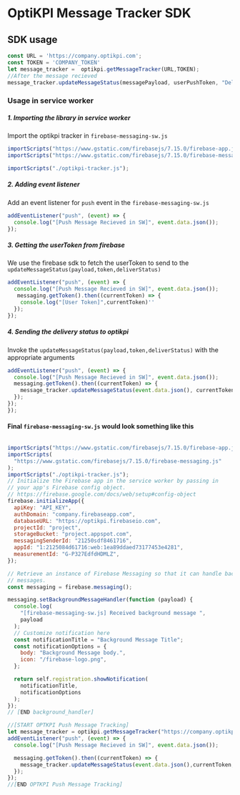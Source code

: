# OptiKPI Message Tracker SDK

## SDK usage
```javascript
const URL = 'https://company.optikpi.com';
const TOKEN = 'COMPANY_TOKEN'
let message_tracker =  optikpi.getMessageTracker(URL,TOKEN);
//After the message recieved
message_tracker.updateMessageStatus(messagePayload, userPushToken, "Delivered")
```   

### Usage in service worker

##### 1. Importing the library in service worker

Import the optikpi tracker in `firebase-messaging-sw.js`
```javascript
importScripts("https://www.gstatic.com/firebasejs/7.15.0/firebase-app.js");
importScripts("https://www.gstatic.com/firebasejs/7.15.0/firebase-messaging.js");

importScripts("./optikpi-tracker.js");
```
##### 2. Adding event listener
Add an event listener for `push` event in the `firebase-messaging-sw.js`

```javascript
addEventListener("push", (event) => {
  console.log("[Push Message Recieved in SW]", event.data.json());
});
```

##### 3. Getting the userToken from firebase
We use the firebase sdk to fetch the userToken to send to the `updateMessageStatus(payload,token,deliverStatus)`
```javascript
addEventListener("push", (event) => {
  console.log("[Push Message Recieved in SW]", event.data.json());
   messaging.getToken().then((currentToken) => {
    console.log("[User Token]",currentToken)''
  });
});
```

##### 4. Sending the delivery status to optikpi
Invoke the  `updateMessageStatus(payload,token,deliverStatus)` with the appropriate arguments
```javascript
addEventListener("push", (event) => {
  console.log("[Push Message Recieved in SW]", event.data.json());
  messaging.getToken().then((currentToken) => {
    message_tracker.updateMessageStatus(event.data.json(), currentToken, "Delivered");
  });
});
});
```

#### Final `firebase-messaging-sw.js` would look something like this
```javascript

importScripts("https://www.gstatic.com/firebasejs/7.15.0/firebase-app.js");
importScripts(
  "https://www.gstatic.com/firebasejs/7.15.0/firebase-messaging.js"
);
importScripts("./optikpi-tracker.js");
// Initialize the Firebase app in the service worker by passing in
// your app's Firebase config object.
// https://firebase.google.com/docs/web/setup#config-object
firebase.initializeApp({
  apiKey: "API_KEY",
  authDomain: "company.firebaseapp.com",
  databaseURL: "https://optikpi.firebaseio.com",
  projectId: "project",
  storageBucket: "project.appspot.com",
  messagingSenderId: "21250sdf8461716",
  appId: "1:2125084d61716:web:1ea89ddaed73177453e4281",
  measurementId: "G-P327EdfdHDMLZ",
});

// Retrieve an instance of Firebase Messaging so that it can handle background
// messages.
const messaging = firebase.messaging();

messaging.setBackgroundMessageHandler(function (payload) {
  console.log(
    "[firebase-messaging-sw.js] Received background message ",
    payload
  );
  // Customize notification here
  const notificationTitle = "Background Message Title";
  const notificationOptions = {
    body: "Background Message body.",
    icon: "/firebase-logo.png",
  };

  return self.registration.showNotification(
    notificationTitle,
    notificationOptions
  );
});
// [END background_handler]

//[START OPTKPI Push Message Tracking]
let message_tracker = optikpi.getMessageTracker("https://company.optikpi.com","apiKey");
addEventListener("push", (event) => {
  console.log("[Push Message Recieved in SW]", event.data.json());

  messaging.getToken().then((currentToken) => {
    message_tracker.updateMessageStatus(event.data.json(),currentToken,"Delivered");
  });
});
//[END OPTKPI Push Message Tracking]
```